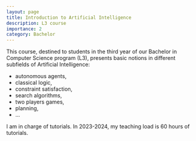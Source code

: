 ```yaml
---
layout: page
title: Introduction to Artificial Intelligence
description: L3 course
importance: 2
category: Bachelor
---
```


This course, destined to students in the third year of our Bachelor in
Computer Science program (L3), presents basic notions in different
subfields of Artificial Intelligence:
- autonomous agents,
- classical logic,
- constraint satisfaction,
- search algorithms,
- two players games,
- planning,
- ...

I am in charge of tutorials. In 2023-2024, my teaching load is 60 hours of tutorials.
